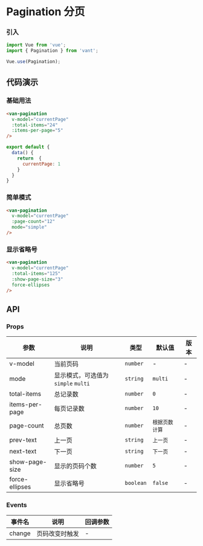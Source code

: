 
# Pagination 分页

### 引入

``` javascript
import Vue from 'vue';
import { Pagination } from 'vant';

Vue.use(Pagination);
```

## 代码演示

### 基础用法

```html
<van-pagination 
  v-model="currentPage" 
  :total-items="24" 
  :items-per-page="5"
/>
```

```javascript
export default {
  data() {
    return  {
      currentPage: 1
    }
  }
}
```

### 简单模式

```html
<van-pagination 
  v-model="currentPage" 
  :page-count="12"
  mode="simple" 
/>
```

### 显示省略号

```html
<van-pagination 
  v-model="currentPage" 
  :total-items="125" 
  :show-page-size="3" 
  force-ellipses
/>
```

## API

### Props

| 参数 | 说明 | 类型 | 默认值 | 版本 |
|------|------|------|------|------|
| v-model | 当前页码 | `number` | - | - |
| mode | 显示模式，可选值为 `simple` `multi` | `string` | `multi` | - |
| total-items | 总记录数 | `number` | `0` | - |
| items-per-page | 每页记录数 | `number` | `10` | - |
| page-count | 总页数 | `number` | `根据页数计算` | - |
| prev-text | 上一页 | `string` | `上一页` | - |
| next-text | 下一页 | `string` | `下一页` | - |
| show-page-size | 显示的页码个数 | `number` | `5` | - |
| force-ellipses | 显示省略号 | `boolean` | `false` | - |

### Events

| 事件名 | 说明 | 回调参数 |
|------|------|------|
| change | 页码改变时触发 | - |

